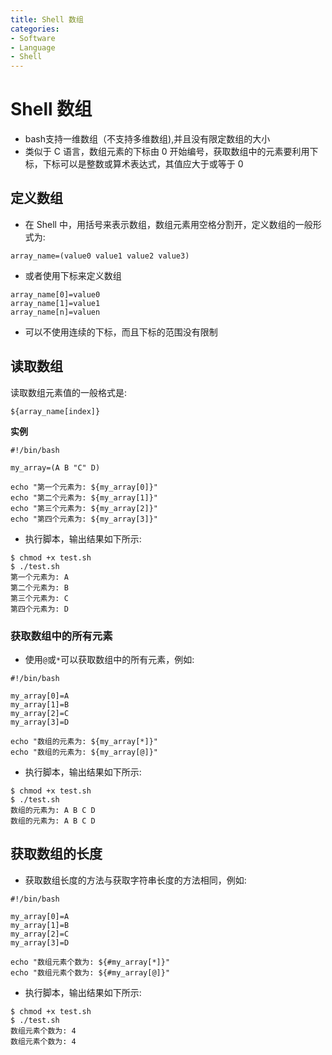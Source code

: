 ```yaml
---
title: Shell 数组
categories:
- Software
- Language
- Shell
---
```

# Shell 数组

- bash支持一维数组（不支持多维数组),并且没有限定数组的大小
- 类似于 C 语言，数组元素的下标由 0 开始编号，获取数组中的元素要利用下标，下标可以是整数或算术表达式，其值应大于或等于 0

## 定义数组

- 在 Shell 中，用括号来表示数组，数组元素用空格分割开，定义数组的一般形式为:

```shell
array_name=(value0 value1 value2 value3)
```

- 或者使用下标来定义数组

```shell
array_name[0]=value0
array_name[1]=value1
array_name[n]=valuen
```

- 可以不使用连续的下标，而且下标的范围没有限制

## 读取数组

读取数组元素值的一般格式是:

```
${array_name[index]}
```

**实例**

```shell
#!/bin/bash

my_array=(A B "C" D)

echo "第一个元素为: ${my_array[0]}"
echo "第二个元素为: ${my_array[1]}"
echo "第三个元素为: ${my_array[2]}"
echo "第四个元素为: ${my_array[3]}"
```

- 执行脚本，输出结果如下所示:

```shell
$ chmod +x test.sh
$ ./test.sh
第一个元素为: A
第二个元素为: B
第三个元素为: C
第四个元素为: D
```

### 获取数组中的所有元素

- 使用`@`或`*`可以获取数组中的所有元素，例如:

```shell
#!/bin/bash

my_array[0]=A
my_array[1]=B
my_array[2]=C
my_array[3]=D

echo "数组的元素为: ${my_array[*]}"
echo "数组的元素为: ${my_array[@]}"
```

- 执行脚本，输出结果如下所示:

```shell
$ chmod +x test.sh
$ ./test.sh
数组的元素为: A B C D
数组的元素为: A B C D
```

## 获取数组的长度

- 获取数组长度的方法与获取字符串长度的方法相同，例如:

```shell
#!/bin/bash

my_array[0]=A
my_array[1]=B
my_array[2]=C
my_array[3]=D

echo "数组元素个数为: ${#my_array[*]}"
echo "数组元素个数为: ${#my_array[@]}"
```

- 执行脚本，输出结果如下所示:

```shell
$ chmod +x test.sh
$ ./test.sh
数组元素个数为: 4
数组元素个数为: 4
```
